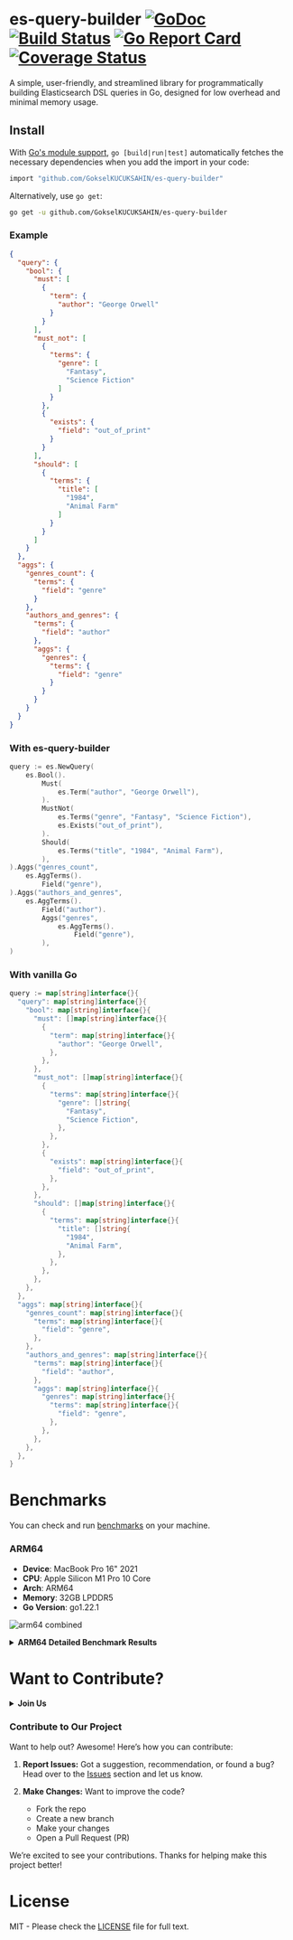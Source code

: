 # es-query-builder [![GoDoc][doc-img]][doc] [![Build Status][ci-img]][ci] [![Go Report Card][go-report-img]][go-report] [![Coverage Status][cov-img]][cov]

A simple, user-friendly, and streamlined library for programmatically building Elasticsearch DSL queries in Go, designed
for low overhead and minimal memory usage.

## Install
With [Go's module support](https://go.dev/wiki/Modules#how-to-use-modules), `go [build|run|test]` automatically fetches the necessary dependencies when you add the import in your code:

```sh
import "github.com/GokselKUCUKSAHIN/es-query-builder"
```

Alternatively, use `go get`:

```sh
go get -u github.com/GokselKUCUKSAHIN/es-query-builder
```

### Example
```json
{
  "query": {
    "bool": {
      "must": [
        {
          "term": {
            "author": "George Orwell"
          }
        }
      ],
      "must_not": [
        {
          "terms": {
            "genre": [
              "Fantasy",
              "Science Fiction"
            ]
          }
        },
        {
          "exists": {
            "field": "out_of_print"
          }
        }
      ],
      "should": [
        {
          "terms": {
            "title": [
              "1984",
              "Animal Farm"
            ]
          }
        }
      ]
    }
  },
  "aggs": {
    "genres_count": {
      "terms": {
        "field": "genre"
      }
    },
    "authors_and_genres": {
      "terms": {
        "field": "author"
      },
      "aggs": {
        "genres": {
          "terms": {
            "field": "genre"
          }
        }
      }
    }
  }
}
```

### With es-query-builder

```go
query := es.NewQuery(
    es.Bool().
        Must(
            es.Term("author", "George Orwell"),
        ).
        MustNot(
            es.Terms("genre", "Fantasy", "Science Fiction"),
            es.Exists("out_of_print"),
        ).
        Should(
            es.Terms("title", "1984", "Animal Farm"),
        ),
).Aggs("genres_count",
    es.AggTerms().
        Field("genre"),
).Aggs("authors_and_genres",
    es.AggTerms().
        Field("author").
        Aggs("genres",
            es.AggTerms().
                Field("genre"),
        ),
)
```

### With vanilla Go

```go
query := map[string]interface{}{
  "query": map[string]interface{}{
    "bool": map[string]interface{}{
      "must": []map[string]interface{}{
        {
          "term": map[string]interface{}{
            "author": "George Orwell",
          },
        },
      },
      "must_not": []map[string]interface{}{
        {
          "terms": map[string]interface{}{
            "genre": []string{
              "Fantasy",
              "Science Fiction",
            },
          },
        },
        {
          "exists": map[string]interface{}{
            "field": "out_of_print",
          },
        },
      },
      "should": []map[string]interface{}{
        {
          "terms": map[string]interface{}{
            "title": []string{
              "1984",
              "Animal Farm",
            },
          },
        },
      },
    },
  },
  "aggs": map[string]interface{}{
    "genres_count": map[string]interface{}{
      "terms": map[string]interface{}{
        "field": "genre",
      },
    },
    "authors_and_genres": map[string]interface{}{
      "terms": map[string]interface{}{
        "field": "author",
      },
      "aggs": map[string]interface{}{
        "genres": map[string]interface{}{
          "terms": map[string]interface{}{
            "field": "genre",
          },
        },
      },
    },
  },
}
```



# Benchmarks

You can check and run [benchmarks](./benchmarks) on your machine.

### ARM64

- **Device**: MacBook Pro 16" 2021
- **CPU**: Apple Silicon M1 Pro 10 Core
- **Arch**: ARM64
- **Memory**: 32GB LPDDR5
- **Go Version**: go1.22.1

![arm64 combined](https://github.com/user-attachments/assets/eade143d-c31c-4caf-96f4-8005fa1b11bc)

<details>
  <summary><b>ARM64 Detailed Benchmark Results</b></summary>

![arm64 simple](https://github.com/user-attachments/assets/818c1381-5a31-47ab-bc94-5133b1713c38)

- **es-query-builder** is 23% less efficient than **vanilla Go**.
- **[aquasecurity/esquery](https://github.com/aquasecurity/esquery)** is 84% less efficient than **es-query-builder**.

Benchmark test file at [simple query benchmark](./benchmarks/simple_example_test.go)

---

![arm64 intermediate](https://github.com/user-attachments/assets/d2c72cc2-27d2-4e0d-908a-b49bf8fd7f9d)

- **es-query-builder** is 24% less efficient than **vanilla Go**.
- **[aquasecurity/esquery](https://github.com/aquasecurity/esquery)** is 75% less efficient than **es-query-builder**.

Benchmark test file at [intermediate query benchmark](./benchmarks/intermediate_example_test.go)

---

![arm64 complex](https://github.com/user-attachments/assets/70dfff75-1e37-4c4f-b102-cc3a9900aa05)

- **es-query-builder** is 29% less efficient than **vanilla Go**.
- **[aquasecurity/esquery](https://github.com/aquasecurity/esquery)** is 71% less efficient than **es-query-builder**.

Benchmark test file at [complex query benchmark](./benchmarks/complex_example_test.go)

---

![arm64 mixed](https://github.com/user-attachments/assets/2b3778ea-500b-421b-96cc-18d2425ef4ac)

- **es-query-builder** is 19% less efficient than **vanilla Go**.
- **[aquasecurity/esquery](https://github.com/aquasecurity/esquery)** is 64% less efficient than **es-query-builder**.

Benchmark test file at [mixed query benchmark](./benchmarks/mixed_example_test.go)

---

![arm64 conditional](https://github.com/user-attachments/assets/d0dd2e69-4169-48a0-9e9b-5cd85e33ebe3)

- **es-query-builder** is 32% less efficient than **vanilla Go**.
- **[aquasecurity/esquery](https://github.com/aquasecurity/esquery)** is 69% less efficient than **es-query-builder**.

Benchmark test file at [conditional query benchmark](./benchmarks/conditional_example_test.go)

---

![arm64 aggs](https://github.com/user-attachments/assets/c102d174-1b50-4b1c-91d2-d50f7ab2aed3)

- **es-query-builder** is 23% less efficient than **vanilla Go**.
- **[aquasecurity/esquery](https://github.com/aquasecurity/esquery)** is 69% less efficient than **es-query-builder**.

Benchmark test file at [aggs query benchmark](./benchmarks/aggs_example_test.go)

---

### MacBook M1 Pro 10 Core Benchmark Result Table 

|Benchmark Name      |vanilla go score    |vanilla go ns/op|aquasecurity/esquery score|aquasecurity/esquery ns/op|es-query-builder score|es-query-builder ns/op|
|--------------------|--------------------|----------------|--------------------------|--------------------------|----------------------|----------------------|
|simple              |16002007            |376,6           |1935308                   |3099                      |12279682              |486,8                 |
|simple              |15991658            |376,7           |1935002                   |3100                      |12303226              |486,5                 |
|simple              |16034337            |373,5           |1935006                   |3086                      |12072054              |485                   |
|simple              |15873903            |374,8           |1942242                   |3091                      |12350944              |484,7                 |
|simple              |15957768            |374,6           |1941484                   |3091                      |12305442              |484,4                 |
|simple              |15948505            |375,2           |1939986                   |3092                      |12294543              |486,5                 |
|simple              |16036609            |374,1           |1941672                   |3094                      |12399751              |483,3                 |
|simple              |15903747            |374,5           |1944676                   |3094                      |12381858              |484,5                 |
|simple              |15937150            |376,6           |1942200                   |3083                      |12333574              |484,4                 |
|simple              |15887662            |376             |1941118                   |3089                      |12324646              |486,2                 |
|simple avg          |15957334,60         |375,26          |1939869,40                |3091,90                   |12304572,00           |485,23                |
|simple median       |15953136,50         |375,00          |1941301,00                |3091,50                   |12315044,00           |484,85                |
|simple stddev       |55280,94            |1,09            |3312,76                   |4,99                      |85565,12              |1,12                  |
|                    |                    |                |                          |                          |                      |                      |
|complex             |2295715             |2612            |468993                    |12791                     |1627998               |3697                  |
|complex             |2293550             |2614            |468337                    |12758                     |1623253               |3699                  |
|complex             |2308629             |2599            |468853                    |12693                     |1627789               |3687                  |
|complex             |2303484             |2604            |471734                    |12701                     |1638758               |3672                  |
|complex             |2301466             |2633            |447708                    |12957                     |1628677               |3706                  |
|complex             |2314368             |2606            |466209                    |12749                     |1638372               |3674                  |
|complex             |2309028             |2604            |471897                    |12732                     |1630087               |3692                  |
|complex             |2304069             |2611            |468198                    |12724                     |1626214               |3686                  |
|complex             |2309613             |2601            |471686                    |12733                     |1630682               |3681                  |
|complex             |2297032             |2623            |468930                    |12731                     |1632646               |3676                  |
|complex avg         |2303695,40          |2610,70         |467254,50                 |12756,90                  |1630447,60            |3687,00               |
|complex median      |2303776,50          |2608,50         |468891,50                 |12732,50                  |1629382,00            |3686,50               |
|complex stddev      |6464,29             |10,02           |6744,35                   |71,71                     |4719,81               |10,87                 |
|                    |                    |                |                          |                          |                      |                      |
|conditional         |4013814             |1506            |833030                    |7156                      |2696304               |2223                  |
|conditional         |3960637             |1512            |833611                    |7170                      |2705523               |2226                  |
|conditional         |3937759             |1516            |832034                    |7166                      |2697906               |2220                  |
|conditional         |3977565             |1511            |838292                    |7145                      |2707563               |2220                  |
|conditional         |3986996             |1504            |824229                    |7140                      |2713401               |2219                  |
|conditional         |3961573             |1503            |828835                    |7132                      |2700866               |2216                  |
|conditional         |4001875             |1499            |823173                    |7135                      |2710687               |2218                  |
|conditional         |3974684             |1514            |829016                    |7139                      |2705721               |2221                  |
|conditional         |3995692             |1503            |828115                    |7135                      |2716176               |2217                  |
|conditional         |3996382             |1505            |828490                    |7174                      |2713070               |2220                  |
|conditional avg     |3980697,70          |1507,30         |829882,50                 |7149,20                   |2706721,70            |2220,00               |
|conditional median  |3982280,50          |1505,50         |828925,50                 |7142,50                   |2706642,00            |2220,00               |
|conditional stddev  |21710,73            |5,29            |4278,41                   |15,10                     |6431,96               |2,76                  |
|                    |                    |                |                          |                          |                      |                      |
|intermediate        |4411344             |1354            |829754                    |6984                      |3343968               |1780                  |
|intermediate        |4406073             |1357            |856807                    |6983                      |3420316               |1770                  |
|intermediate        |4480772             |1345            |850144                    |6959                      |3401730               |1761                  |
|intermediate        |4447161             |1347            |850741                    |6949                      |3417213               |1762                  |
|intermediate        |4464565             |1344            |847190                    |6939                      |3408784               |1765                  |
|intermediate        |4515195             |1329            |848419                    |6967                      |3409892               |1763                  |
|intermediate        |4524844             |1331            |855118                    |6953                      |3418483               |1758                  |
|intermediate        |4454905             |1350            |842991                    |6968                      |3398035               |1765                  |
|intermediate        |4447119             |1347            |847276                    |6951                      |3418030               |1765                  |
|intermediate        |4529850             |1328            |843906                    |6948                      |3420828               |1760                  |
|intermediate avg    |4468182,80          |1343,20         |847234,60                 |6960,10                   |3405727,90            |1764,90               |
|intermediate median |4459735,00          |1346,00         |847847,50                 |6956,00                   |3413552,50            |1764,00               |
|intermediate stddev |41887,03            |9,84            |7145,66                   |14,33                     |21915,51              |5,94                  |
|                    |                    |                |                          |                          |                      |                      |
|mixed               |3397195             |1762            |1000000                   |5208                      |2762512               |2201                  |
|mixed               |3398920             |1754            |1000000                   |5216                      |2755569               |2201                  |
|mixed               |3437743             |1752            |1000000                   |5218                      |2747965               |2177                  |
|mixed               |3435486             |1752            |1000000                   |5212                      |2762694               |2172                  |
|mixed               |3423386             |1745            |1000000                   |5189                      |2767053               |2166                  |
|mixed               |3415612             |1751            |1000000                   |5207                      |2752192               |2179                  |
|mixed               |3413092             |1757            |1000000                   |5212                      |2758905               |2185                  |
|mixed               |3441566             |1764            |1000000                   |5208                      |2772634               |2172                  |
|mixed               |3412839             |1754            |1000000                   |5205                      |2757806               |2176                  |
|mixed               |3418503             |1753            |1000000                   |5202                      |2768888               |2167                  |
|mixed avg           |3419434,20          |1754,40         |1000000,00                |5207,70                   |2760621,80            |2179,60               |
|mixed median        |3417057,50          |1753,50         |1000000,00                |5208,00                   |2760708,50            |2176,50               |
|mixed stddev        |14535,88            |5,20            |0,00                      |7,76                      |7276,77               |11,93                 |
|                    |                    |                |                          |                          |                      |                      |
|aggs                |2469640             |2338            |606574                    |9845                      |1864624               |3215                  |
|aggs                |2586796             |2322            |606202                    |9839                      |1978429               |3038                  |
|aggs                |2587370             |2325            |606057                    |9822                      |1984966               |3037                  |
|aggs                |2593220             |2321            |608720                    |9785                      |1981557               |3015                  |
|aggs                |2600806             |2304            |611236                    |9762                      |1991346               |3003                  |
|aggs                |2594593             |2311            |606961                    |9777                      |1993276               |3027                  |
|aggs                |2587419             |2318            |596414                    |9801                      |1974360               |3019                  |
|aggs                |2590785             |2319            |609549                    |9784                      |1988269               |3021                  |
|aggs                |2596502             |2317            |603372                    |9774                      |1983280               |3024                  |
|aggs                |2579762             |2323            |603915                    |9790                      |2012487               |2996                  |
|aggs avg            |2578689,30          |2319,80         |605900,00                 |9797,90                   |1975259,40            |3039,50               |
|aggs median         |2589102,00          |2320,00         |606388,00                 |9787,50                   |1984123,00            |3022,50               |
|aggs stddev         |36779,07            |8,45            |3895,53                   |26,86                     |38193,95              |59,83                 |

</details>


# Want to Contribute?

<details>
  <summary><b>Join Us</b></summary>
  <img src="https://github.com/GokselKUCUKSAHIN/es-query-builder/assets/33639948/bc696d14-a55d-4ec4-9cb4-021cc4128760" width="400px" alt="join us"/>
</details>

###  Contribute to Our Project

Want to help out? Awesome! Here’s how you can contribute:

1. **Report Issues:** Got a suggestion, recommendation, or found a bug? Head over to the [Issues](https://github.com/GokselKUCUKSAHIN/es-query-builder/issues) section and let us know.

2. **Make Changes:** Want to improve the code?
   - Fork the repo
   - Create a new branch
   - Make your changes
   - Open a Pull Request (PR)

We’re excited to see your contributions. Thanks for helping make this project better!

# License

MIT - Please check the [LICENSE](./LICENSE) file for full text.

[doc-img]: https://godoc.org/github.com/GokselKUCUKSAHIN/es-query-builder?status.svg

[doc]: https://godoc.org/github.com/GokselKUCUKSAHIN/es-query-builder

[go-report-img]: https://goreportcard.com/badge/github.com/GokselKUCUKSAHIN/es-query-builder

[go-report]: https://goreportcard.com/report/github.com/GokselKUCUKSAHIN/es-query-builder

[cov-img]: https://codecov.io/gh/GokselKUCUKSAHIN/es-query-builder/branch/main/graph/badge.svg

[cov]: https://codecov.io/gh/GokselKUCUKSAHIN/es-query-builder

[ci-img]: https://github.com/GokselKUCUKSAHIN/es-query-builder/actions/workflows/build-test.yml/badge.svg

[ci]: https://github.com/GokselKUCUKSAHIN/es-query-builder/actions/workflows/build-test.yml